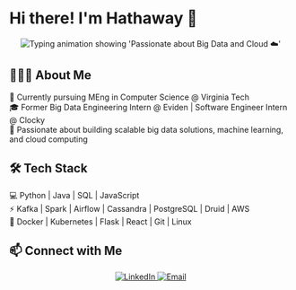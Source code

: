 # Hi there! I'm Hathaway 👋  

<p align="center">
  <img 
    src="https://readme-typing-svg.demolab.com?font=Fira+Code&weight=500&size=22&pause=1000&color=CCDF92&center=true&vCenter=true&multiline=true&width=600&height=60&lines=Passionate+about+Big+Data+and+Cloud+☁️" 
    alt="Typing animation showing 'Passionate about Big Data and Cloud ☁️'" 
  />
</p>


## 👩🏻‍💻 About Me  
🔭 Currently pursuing MEng in Computer Science @ Virginia Tech  
🎓 Former Big Data Engineering Intern @ Eviden | Software Engineer Intern @ Clocky  
🌱 Passionate about building scalable big data solutions, machine learning, and cloud computing  

## 🛠 Tech Stack  
💻 Python | Java | SQL | JavaScript  
⚡ Kafka | Spark | Airflow | Cassandra | PostgreSQL | Druid | AWS  
🔧 Docker | Kubernetes | Flask | React | Git | Linux  



## 📫 Connect with Me  
<p align="center">
  <a href="https://www.linkedin.com/in/hathawaychen/">
    <img src="https://img.shields.io/badge/LinkedIn-blue?style=flat&logo=linkedin" alt="LinkedIn">
  </a>
  <a href="mailto:hathaway1214@gmail.com">
    <img src="https://img.shields.io/badge/Email-D14836?style=flat&logo=gmail&logoColor=white" alt="Email">
  </a>
</p>
